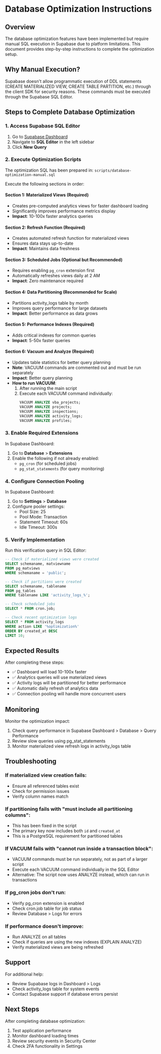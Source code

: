 # Database Optimization Instructions

## Overview
The database optimization features have been implemented but require manual SQL execution in Supabase due to platform limitations. This document provides step-by-step instructions to complete the optimization setup.

## Why Manual Execution?
Supabase doesn't allow programmatic execution of DDL statements (CREATE MATERIALIZED VIEW, CREATE TABLE PARTITION, etc.) through the client SDK for security reasons. These commands must be executed through the Supabase SQL Editor.

## Steps to Complete Database Optimization

### 1. Access Supabase SQL Editor
1. Go to [Supabase Dashboard](https://app.supabase.com/project/rxkakjowitqnbbjezedu)
2. Navigate to **SQL Editor** in the left sidebar
3. Click **New Query**

### 2. Execute Optimization Scripts
The optimization SQL has been prepared in: `scripts/database-optimization-manual.sql`

Execute the following sections in order:

#### Section 1: Materialized Views (Required)
- Creates pre-computed analytics views for faster dashboard loading
- Significantly improves performance metrics display
- **Impact**: 10-100x faster analytics queries

#### Section 2: Refresh Function (Required)
- Creates automated refresh function for materialized views
- Ensures data stays up-to-date
- **Impact**: Maintains data freshness

#### Section 3: Scheduled Jobs (Optional but Recommended)
- Requires enabling `pg_cron` extension first
- Automatically refreshes views daily at 2 AM
- **Impact**: Zero maintenance required

#### Section 4: Data Partitioning (Recommended for Scale)
- Partitions activity_logs table by month
- Improves query performance for large datasets
- **Impact**: Better performance as data grows

#### Section 5: Performance Indexes (Required)
- Adds critical indexes for common queries
- **Impact**: 5-50x faster queries

#### Section 6: Vacuum and Analyze (Required)
- Updates table statistics for better query planning
- **Note**: VACUUM commands are commented out and must be run separately
- **Impact**: Better query planning
- **How to run VACUUM**: 
  1. After running the main script
  2. Execute each VACUUM command individually:
     ```sql
     VACUUM ANALYZE vba_projects;
     VACUUM ANALYZE projects;
     VACUUM ANALYZE inspections;
     VACUUM ANALYZE activity_logs;
     VACUUM ANALYZE profiles;
     ```

### 3. Enable Required Extensions
In Supabase Dashboard:
1. Go to **Database** > **Extensions**
2. Enable the following if not already enabled:
   - `pg_cron` (for scheduled jobs)
   - `pg_stat_statements` (for query monitoring)

### 4. Configure Connection Pooling
In Supabase Dashboard:
1. Go to **Settings** > **Database**
2. Configure pooler settings:
   - Pool Size: 25
   - Pool Mode: Transaction
   - Statement Timeout: 60s
   - Idle Timeout: 300s

### 5. Verify Implementation
Run this verification query in SQL Editor:
```sql
-- Check if materialized views were created
SELECT schemaname, matviewname 
FROM pg_matviews 
WHERE schemaname = 'public';

-- Check if partitions were created
SELECT schemaname, tablename 
FROM pg_tables 
WHERE tablename LIKE 'activity_logs_%';

-- Check scheduled jobs
SELECT * FROM cron.job;

-- Check recent optimization logs
SELECT * FROM activity_logs 
WHERE action LIKE '%optimization%' 
ORDER BY created_at DESC 
LIMIT 10;
```

## Expected Results
After completing these steps:
- ✅ Dashboard will load 10-100x faster
- ✅ Analytics queries will use materialized views
- ✅ Activity logs will be partitioned for better performance
- ✅ Automatic daily refresh of analytics data
- ✅ Connection pooling will handle more concurrent users

## Monitoring
Monitor the optimization impact:
1. Check query performance in Supabase Dashboard > Database > Query Performance
2. Review slow queries using pg_stat_statements
3. Monitor materialized view refresh logs in activity_logs table

## Troubleshooting

### If materialized view creation fails:
- Ensure all referenced tables exist
- Check for permission issues
- Verify column names match

### If partitioning fails with "must include all partitioning columns":
- This has been fixed in the script
- The primary key now includes both `id` and `created_at`
- This is a PostgreSQL requirement for partitioned tables

### If VACUUM fails with "cannot run inside a transaction block":
- VACUUM commands must be run separately, not as part of a larger script
- Execute each VACUUM command individually in the SQL Editor
- Alternative: The script now uses ANALYZE instead, which can run in transactions

### If pg_cron jobs don't run:
- Verify pg_cron extension is enabled
- Check cron.job table for job status
- Review Database > Logs for errors

### If performance doesn't improve:
- Run ANALYZE on all tables
- Check if queries are using the new indexes (EXPLAIN ANALYZE)
- Verify materialized views are being refreshed

## Support
For additional help:
- Review Supabase logs in Dashboard > Logs
- Check activity_logs table for system events
- Contact Supabase support if database errors persist

## Next Steps
After completing database optimization:
1. Test application performance
2. Monitor dashboard loading times
3. Review security events in Security Center
4. Check 2FA functionality in Settings